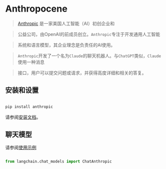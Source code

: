 # Anthropocene



>[Anthropic](https://en.wikipedia.org/wiki/Anthropic) 是一家美国人工智能（AI）初创企业和

> 公益公司，由OpenAI的前成员创立。`Anthropic`专注于开发通用人工智能

> 系统和语言模型，其企业理念是负责任的AI使用。

> `Anthropic`开发了一个名为`Claude`的聊天机器人。与`ChatGPT`类似，`Claude`使用一种消息

> 接口，用户可以提交问题或请求，并获得高度详细和相关的答复。

 

## 安装和设置





```bash

pip install anthropic

```



请参阅[安装文档](https://console.anthropic.com/docs/access)。







## 聊天模型



请参阅[使用示例](../modules/models/chat/integrations/anthropic.ipynb)



```python

from langchain.chat_models import ChatAnthropic

```

